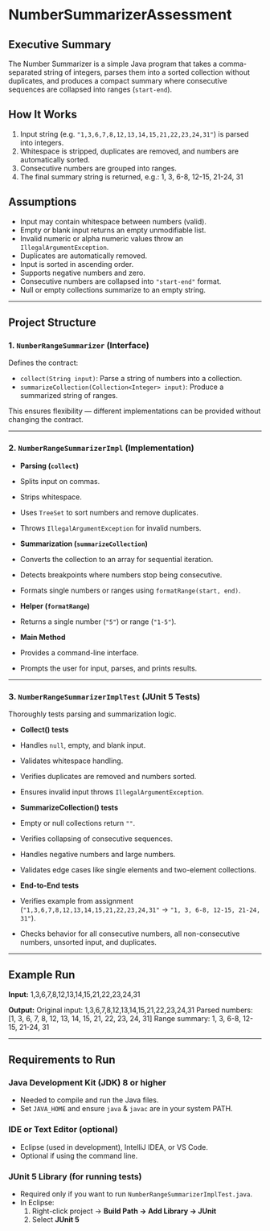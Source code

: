 # NumberSummarizerAssessment

## Executive Summary
The Number Summarizer is a simple Java program that takes a comma-separated string of integers, parses them into a sorted collection without duplicates, and produces a compact summary where consecutive sequences are collapsed into ranges (`start-end`).  

## How It Works
1. Input string (e.g. `"1,3,6,7,8,12,13,14,15,21,22,23,24,31"`) is parsed into integers.
2. Whitespace is stripped, duplicates are removed, and numbers are automatically sorted.
3. Consecutive numbers are grouped into ranges.
4. The final summary string is returned, e.g.:
1, 3, 6-8, 12-15, 21-24, 31

## Assumptions
- Input may contain whitespace between numbers (valid).
- Empty or blank input returns an empty unmodifiable list.
- Invalid numeric or alpha numeric values throw an `IllegalArgumentException`.
- Duplicates are automatically removed.
- Input is sorted in ascending order.
- Supports negative numbers and zero.
- Consecutive numbers are collapsed into `"start-end"` format.
- Null or empty collections summarize to an empty string.

---
## Project Structure

### 1. `NumberRangeSummarizer` (Interface)
Defines the contract:
- `collect(String input)`: Parse a string of numbers into a collection.
- `summarizeCollection(Collection<Integer> input)`: Produce a summarized string of ranges.

This ensures flexibility — different implementations can be provided without changing the contract.

---

### 2. `NumberRangeSummarizerImpl` (Implementation)
- **Parsing (`collect`)**
- Splits input on commas.
- Strips whitespace.
- Uses `TreeSet` to sort numbers and remove duplicates.
- Throws `IllegalArgumentException` for invalid numbers.

- **Summarization (`summarizeCollection`)**
- Converts the collection to an array for sequential iteration.
- Detects breakpoints where numbers stop being consecutive.
- Formats single numbers or ranges using `formatRange(start, end)`.

- **Helper (`formatRange`)**
- Returns a single number (`"5"`) or range (`"1-5"`).

- **Main Method**
- Provides a command-line interface.
- Prompts the user for input, parses, and prints results.

---

### 3. `NumberRangeSummarizerImplTest` (JUnit 5 Tests)
Thoroughly tests parsing and summarization logic.

- **Collect() tests**
- Handles `null`, empty, and blank input.
- Validates whitespace handling.
- Verifies duplicates are removed and numbers sorted.
- Ensures invalid input throws `IllegalArgumentException`.

- **SummarizeCollection() tests**
- Empty or null collections return `""`.
- Verifies collapsing of consecutive sequences.
- Handles negative numbers and large numbers.
- Validates edge cases like single elements and two-element collections.

- **End-to-End tests**
- Verifies example from assignment (`"1,3,6,7,8,12,13,14,15,21,22,23,24,31"` → `"1, 3, 6-8, 12-15, 21-24, 31"`).
- Checks behavior for all consecutive numbers, all non-consecutive numbers, unsorted input, and duplicates.

---

## Example Run

**Input:**
1,3,6,7,8,12,13,14,15,21,22,23,24,31

**Output:**
Original input: 1,3,6,7,8,12,13,14,15,21,22,23,24,31
Parsed numbers: [1, 3, 6, 7, 8, 12, 13, 14, 15, 21, 22, 23, 24, 31]
Range summary: 1, 3, 6-8, 12-15, 21-24, 31

---

## Requirements to Run

### Java Development Kit (JDK) 8 or higher
- Needed to compile and run the Java files.  
- Set `JAVA_HOME` and ensure `java` & `javac` are in your system PATH.  

### IDE or Text Editor (optional)
- Eclipse (used in development), IntelliJ IDEA, or VS Code.  
- Optional if using the command line.  

### JUnit 5 Library (for running tests)
- Required only if you want to run `NumberRangeSummarizerImplTest.java`.  
- In Eclipse:  
  1. Right-click project → **Build Path → Add Library → JUnit**  
  2. Select **JUnit 5**  

